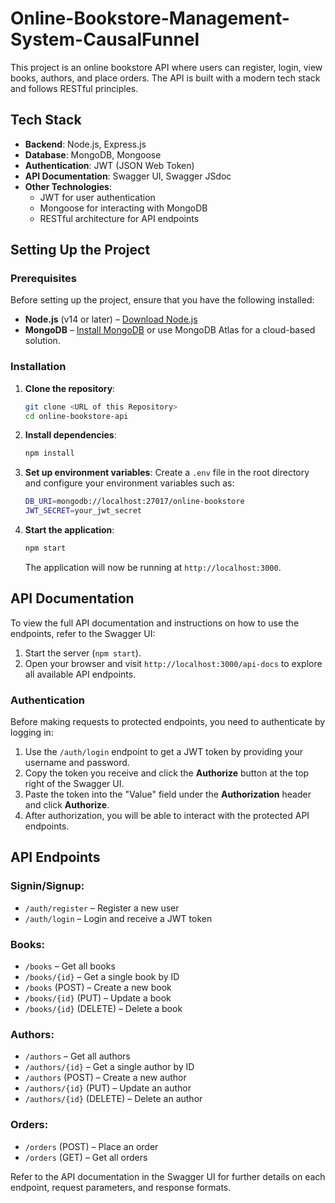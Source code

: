 # Online-Bookstore-Management-System-CausalFunnel

This project is an online bookstore API where users can register, login, view books, authors, and place orders. The API is built with a modern tech stack and follows RESTful principles.

## Tech Stack

- **Backend**: Node.js, Express.js
- **Database**: MongoDB, Mongoose
- **Authentication**: JWT (JSON Web Token)
- **API Documentation**: Swagger UI, Swagger JSdoc
- **Other Technologies**:
  - JWT for user authentication
  - Mongoose for interacting with MongoDB
  - RESTful architecture for API endpoints

## Setting Up the Project

### Prerequisites

Before setting up the project, ensure that you have the following installed:

- **Node.js** (v14 or later) – [Download Node.js](https://nodejs.org/en/download/)
- **MongoDB** – [Install MongoDB](https://www.mongodb.com/try/download/community) or use MongoDB Atlas for a cloud-based solution.

### Installation

1. **Clone the repository**:

    ```bash
    git clone <URL of this Repository>
    cd online-bookstore-api
    ```

2. **Install dependencies**:

    ```bash
    npm install
    ```

3. **Set up environment variables**:
   Create a `.env` file in the root directory and configure your environment variables such as:

    ```bash
    DB_URI=mongodb://localhost:27017/online-bookstore
    JWT_SECRET=your_jwt_secret
    ```

4. **Start the application**:

    ```bash
    npm start
    ```

    The application will now be running at `http://localhost:3000`.

## API Documentation

To view the full API documentation and instructions on how to use the endpoints, refer to the Swagger UI:

1. Start the server (`npm start`).
2. Open your browser and visit `http://localhost:3000/api-docs` to explore all available API endpoints.

### Authentication

Before making requests to protected endpoints, you need to authenticate by logging in:

1. Use the `/auth/login` endpoint to get a JWT token by providing your username and password.
2. Copy the token you receive and click the **Authorize** button at the top right of the Swagger UI.
3. Paste the token into the "Value" field under the **Authorization** header and click **Authorize**.
4. After authorization, you will be able to interact with the protected API endpoints.

## API Endpoints

### Signin/Signup:

- `/auth/register` – Register a new user
- `/auth/login` – Login and receive a JWT token

### Books:

- `/books` – Get all books
- `/books/{id}` – Get a single book by ID
- `/books` (POST) – Create a new book
- `/books/{id}` (PUT) – Update a book
- `/books/{id}` (DELETE) – Delete a book

### Authors:

- `/authors` – Get all authors
- `/authors/{id}` – Get a single author by ID
- `/authors` (POST) – Create a new author
- `/authors/{id}` (PUT) – Update an author
- `/authors/{id}` (DELETE) – Delete an author

### Orders:

- `/orders` (POST) – Place an order
- `/orders` (GET) – Get all orders

Refer to the API documentation in the Swagger UI for further details on each endpoint, request parameters, and response formats.
